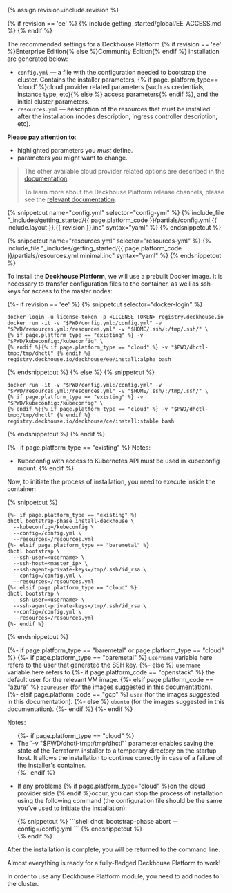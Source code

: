 {% assign revision=include.revision %}

{% if revision == 'ee' %}
{% include getting_started/global/EE_ACCESS.md %}
{% endif %}

The recommended settings for a Deckhouse Platform {% if revision == 'ee' %}Enterprise Edition{% else %}Community Edition{% endif %} installation are generated below:
- `config.yml` — a file with the configuration needed to bootstrap the cluster. Contains the installer parameters, {% if page. platform_type== 'cloud' %}cloud provider related parameters (such as credentials, instance type, etc){% else %} access parameters{% endif %}, and the initial cluster parameters.
- `resources.yml` — вescription of the resources that must be installed after the installation (nodes description, ingress controller description, etc).

**Please pay attention to**:
- <span class="mustChange">highlighted</span> parameters you *must* define.
- <span class="mightChange">parameters</span> you might want to change.

> The other available cloud provider related options are described in the [documentation](https://early.deckhouse.io/en/documentation/v1/kubernetes.html).
>
> To learn more about the Deckhouse Platform release channels, please see the [relevant documentation](/en/documentation/v1/deckhouse-release-channels.html).

{% snippetcut name="config.yml" selector="config-yml" %}
{% include_file "_includes/getting_started/{{ page.platform_code }}/partials/config.yml.{{ include.layout }}.{{ revision }}.inc" syntax="yaml" %}
{% endsnippetcut %}

<!-- TODO -->
{% snippetcut name="resources.yml" selector="resources-yml" %}
{% include_file "_includes/getting_started/{{ page.platform_code }}/partials/resources.yml.minimal.inc" syntax="yaml" %}
{% endsnippetcut %}

To install the **Deckhouse Platform**, we will use a prebuilt Docker image. It is necessary to transfer configuration files to the container, as well as ssh-keys for access to the master nodes:

{%- if revision == 'ee' %}
{% snippetcut selector="docker-login" %}
```shell
docker login -u license-token -p <LICENSE_TOKEN> registry.deckhouse.io
docker run -it -v "$PWD/config.yml:/config.yml" -v "$PWD/resources.yml:/resources.yml" -v "$HOME/.ssh/:/tmp/.ssh/" \
{% if page.platform_type == "existing" %} -v "$PWD/kubeconfig:/kubeconfig" \
{% endif %}{% if page.platform_type == "cloud" %} -v "$PWD/dhctl-tmp:/tmp/dhctl" {% endif %} registry.deckhouse.io/deckhouse/ee/install:alpha bash
```
{% endsnippetcut %}
{% else %}
{% snippetcut %}
```shell
docker run -it -v "$PWD/config.yml:/config.yml" -v "$PWD/resources.yml:/resources.yml" -v "$HOME/.ssh/:/tmp/.ssh/" \
{% if page.platform_type == "existing" %} -v "$PWD/kubeconfig:/kubeconfig" \
{% endif %}{% if page.platform_type == "cloud" %} -v "$PWD/dhctl-tmp:/tmp/dhctl" {% endif %} registry.deckhouse.io/deckhouse/ce/install:stable bash
```
{% endsnippetcut %}
{% endif %}

{%- if page.platform_type == "existing" %}
Notes:
- Kubeconfig with access to Kubernetes API must be used in kubeconfig mount.
{% endif %}

Now, to initiate the process of installation, you need to execute inside the container:

{% snippetcut %}
```shell
{%- if page.platform_type == "existing" %}
dhctl bootstrap-phase install-deckhouse \
  --kubeconfig=/kubeconfig \
  --config=/config.yml \
  --resources=/resources.yml
{%- elsif page.platform_type == "baremetal" %}
dhctl bootstrap \
  --ssh-user=<username> \
  --ssh-host=<master_ip> \
  --ssh-agent-private-keys=/tmp/.ssh/id_rsa \
  --config=/config.yml \
  --resources=/resources.yml
{%- elsif page.platform_type == "cloud" %}
dhctl bootstrap \
  --ssh-user=<username> \
  --ssh-agent-private-keys=/tmp/.ssh/id_rsa \
  --config=/config.yml \
  --resources=/resources.yml
{%- endif %}
```
{% endsnippetcut %}

{%- if page.platform_type == "baremetal" or page.platform_type == "cloud" %}
{%- if page.platform_type == "baremetal" %}
`username` variable here refers to the user that generated the SSH key.
{%- else %}
`username` variable here refers to
{%- if page.platform_code == "openstack" %} the default user for the relevant VM image.
{%- elsif page.platform_code == "azure" %} `azureuser` (for the images suggested in this documentation).
{%- elsif page.platform_code == "gcp" %} `user` (for the images suggested in this documentation).
{%- else %} `ubuntu` (for the images suggested in this documentation).
{%- endif %}
{%- endif %}

Notes:
<ul>
{%- if page.platform_type == "cloud" %}
<li>
<div markdown="1">
The `-v "$PWD/dhctl-tmp:/tmp/dhctl"` parameter enables saving the state of the Terraform installer to a temporary directory on the startup host. It allows the installation to continue correctly in case of a failure of the installer's container.
</div>
</li>
{%- endif %}
<li><p>If any problems {% if page.platform_type="cloud" %}on the cloud provider side {% endif %}occur, you can stop the process of installation using the following command (the configuration file should be the same you’ve used to initiate the installation):</p>
<div markdown="0">
{% snippetcut %}
```shell
dhctl bootstrap-phase abort --config=/config.yml
```
{% endsnippetcut %}
</div></li>
{% endif %}
</ul>

After the installation is complete, you will be returned to the command line.

Almost everything is ready for a fully-fledged Deckhouse Platform to work!

In order to use any Deckhouse Platform module, you need to add nodes to the cluster.
